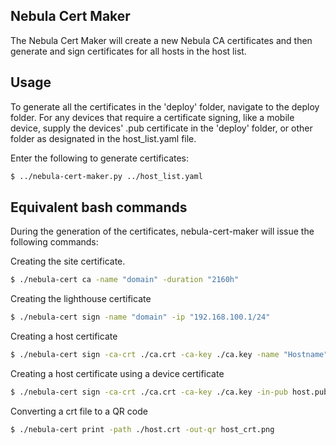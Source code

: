 ## Nebula Cert Maker

The Nebula Cert Maker will create a new Nebula CA certificates and then generate and sign certificates for all hosts in the host list. 

## Usage
To generate all the certificates in the 'deploy' folder, navigate to the deploy folder. For any devices that require a certificate signing, like a mobile device, supply the devices' .pub certificate in the 'deploy' folder, or other folder as designated in the host_list.yaml file.

Enter the following to generate certificates:

```bash
$ ../nebula-cert-maker.py ../host_list.yaml
```

## Equivalent bash commands
During the generation of the certificates, nebula-cert-maker will issue the following commands:

Creating the site certificate.

```bash
$ ./nebula-cert ca -name "domain" -duration "2160h" 
```

Creating the lighthouse certificate

```bash
$ ./nebula-cert sign -name "domain" -ip "192.168.100.1/24"
```

Creating a host certificate

```bash
$ ./nebula-cert sign -ca-crt ./ca.crt -ca-key ./ca.key -name "Hostname" -ip "192.168.100.100/24" -groups "client_devices,admin_group_3,devs"
```

  
Creating a host certificate using a device certificate

```bash
$ ./nebula-cert sign -ca-crt ./ca.crt -ca-key ./ca.key -in-pub host.pub -name "Hostname" -ip "192.168.100.100/24" -groups "client_devices,admin_group_3,devs"
```

Converting a crt file to a QR code

```bash
$ ./nebula-cert print -path ./host.crt -out-qr host_crt.png
```
